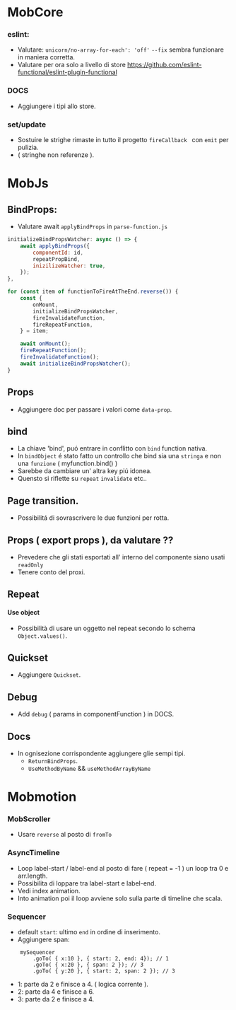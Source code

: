 # MobCore

### eslint:

- Valutare: `unicorn/no-array-for-each': 'off'` `--fix` sembra funzionare in maniera corretta.
- Valutare per ora solo a livello di store https://github.com/eslint-functional/eslint-plugin-functional

### DOCS

- Aggiungere i tipi allo store.

### set/update

- Sostuire le strighe rimaste in tutto il progetto `fireCallback ` con `emit` per pulizia.
- ( stringhe non referenze ).

# MobJs

## BindProps:

- Valutare await `applyBindProps` in `parse-function.js`

```js
initializeBindPropsWatcher: async () => {
    await applyBindProps({
        componentId: id,
        repeatPropBind,
        inizilizeWatcher: true,
    });
},
```

```js
for (const item of functionToFireAtTheEnd.reverse()) {
    const {
        onMount,
        initializeBindPropsWatcher,
        fireInvalidateFunction,
        fireRepeatFunction,
    } = item;

    await onMount();
    fireRepeatFunction();
    fireInvalidateFunction();
    await initializeBindPropsWatcher();
}
```

## Props

- Aggiungere doc per passare i valori come `data-prop`.

## bind

- La chiave 'bind', puó entrare in conflitto con `bind` function nativa.
- In `bindObject` é stato fatto un controllo che bind sia una `stringa` e non una `funzione` ( myfunction.bind() )
- Sarebbe da cambiare un' altra key piú idonea.
- Quensto si riflette su `repeat` `invalidate` etc..

## Page transition.

- Possibilitá di sovrascrivere le due funzioni per rotta.

## Props ( export props ), da valutare ??

- Prevedere che gli stati esportati all' interno del componente siano usati `readOnly`
- Tenere conto del proxi.

## Repeat

#### Use object

- Possibilità di usare un oggetto nel repeat secondo lo schema `Object.values()`.

## Quickset

- Aggiungere `Quickset`.

## Debug

- Add `debug` ( params in componentFunction ) in DOCS.

## Docs

- In ognisezione corrispondente aggiungere glie sempi tipi.
    - `ReturnBindProps`.
    - `UseMethodByName` && `useMethodArrayByName`

# Mobmotion

### MobScroller

- Usare `reverse` al posto di `fromTo`

### AsyncTimeline

- Loop label-start / label-end al posto di fare ( repeat = -1 ) un loop tra 0 e arr.length.
- Possibilita di loppare tra label-start e label-end.
- Vedi index animation.
- Into animation poi il loop avviene solo sulla parte di timeline che scala.

### Sequencer

- default `start`: ultimo `end` in ordine di inserimento.
- Aggiungere span:<br/>

```
    mySequencer
        .goTo( { x:10 }, { start: 2, end: 4}); // 1
        .goTo( { x:20 }, { span: 2 }); // 3
        .goTo( { y:20 }, { start: 2, span: 2 }); // 3
```

- 1: parte da 2 e finisce a 4. ( logica corrente ).
- 2: parte da 4 e finisce a 6.
- 3: parte da 2 e finisce a 4.
